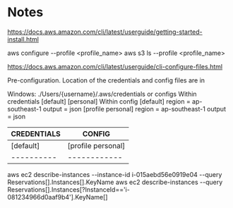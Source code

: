 # Notes

https://docs.aws.amazon.com/cli/latest/userguide/getting-started-install.html

aws configure --profile <profile_name>
aws s3 ls --profile <profile_name>

https://docs.aws.amazon.com/cli/latest/userguide/cli-configure-files.html

Pre-configuration.
Location of the credentials and config files are in

Windows: ./Users/{username}/.aws/credentials or configs
Within credentials
[default]
[personal]
Within config
[default]
region = ap-southeast-1
output = json
[profile personal]
region = ap-southeast-1
output = json

| CREDENTIALS | CONFIG | 
| ------------| -------|
|[default] | [profile personal] |
|----------| ------------|


aws ec2 describe-instances --instance-id i-015aebd56e0919e04 --query Reservations[].Instances[].KeyName
aws ec2 describe-instances --query Reservations[].Instances[?InstanceId=='i-081234966d0aaf9b4'].KeyName[]

